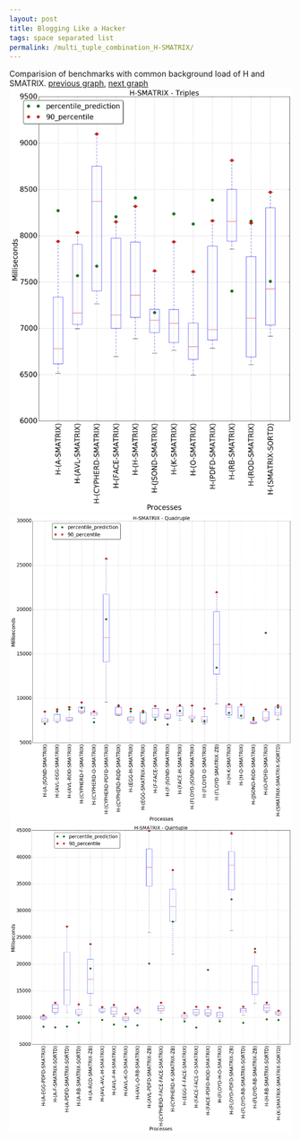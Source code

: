```yaml
---
layout: post
title: Blogging Like a Hacker
tags: space separated list
permalink: /multi_tuple_combination_H-SMATRIX/
---
```


Comparision of benchmarks with common background load of H and SMATRIX.
[previous graph](../multi_tuple_combination_H-ROD/), [next graph](../multi_tuple_combination_H-SORTD/)
![graph figure](./images/triple/H/H-SMATRIX_box.png)![graph figure](./images/quadruple/H/H-SMATRIX_box.png)![graph figure](./images/quintuple/H/H-SMATRIX_box.png)